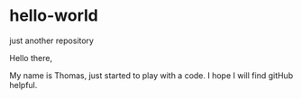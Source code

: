 # hello-world
just another repository

Hello there,

My name is Thomas, just started to play with a code. I hope I will find gitHub helpful.
